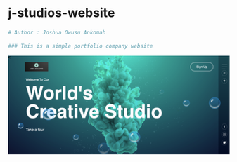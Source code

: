 # j-studios-website

```python
# Author : Joshua Owusu Ankomah
```

```python
### This is a simple portfolio company website
```

![](images/wireframe.png)

```python

```

```python

```

```python

```
